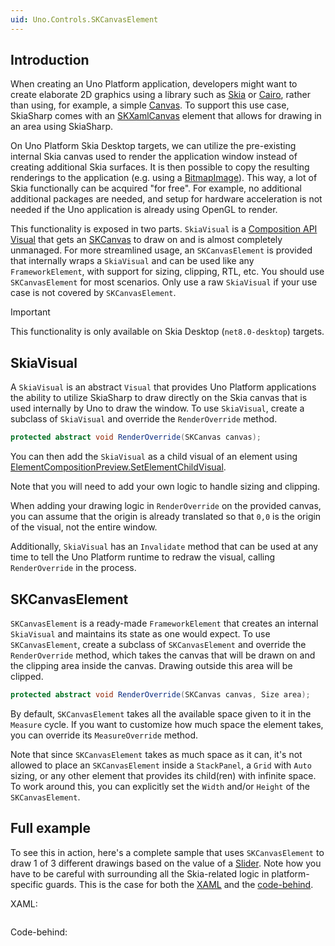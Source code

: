 ```yaml
---
uid: Uno.Controls.SKCanvasElement
---
```


## Introduction

When creating an Uno Platform application, developers might want to create elaborate 2D graphics using a library such as [Skia](https://skia.org) or [Cairo](https://www.cairographics.org), rather than using, for example, a simple [Canvas](https://learn.microsoft.com/windows/windows-app-sdk/api/winrt/microsoft.ui.xaml.controls.canvas). To support this use case, SkiaSharp comes with an [SKXamlCanvas](https://learn.microsoft.com/dotnet/api/skiasharp.views.windows.skxamlcanvas) element that allows for drawing in an area using SkiaSharp.

On Uno Platform Skia Desktop targets, we can utilize the pre-existing internal Skia canvas used to render the application window instead of creating additional Skia surfaces. It is then possible to copy the resulting renderings to the application (e.g. using a [BitmapImage](https://learn.microsoft.com/windows/windows-app-sdk/api/winrt/microsoft.ui.xaml.media.imaging.bitmapimage)). This way, a lot of Skia functionally can be acquired "for free". For example, no additional additional packages are needed, and setup for hardware acceleration is not needed if the Uno application is already using OpenGL to render.

This functionality is exposed in two parts. `SkiaVisual` is a [Composition API Visual](https://learn.microsoft.com/windows/windows-app-sdk/api/winrt/microsoft.ui.composition.visual) that gets an [SKCanvas](https://learn.microsoft.com/dotnet/api/skiasharp.skcanvas) to draw on and is almost completely unmanaged. For more streamlined usage, an `SKCanvasElement` is provided that internally wraps a `SkiaVisual` and can be used like any `FrameworkElement`, with support for sizing, clipping, RTL, etc. You should use `SKCanvasElement` for most scenarios. Only use a raw `SkiaVisual` if your use case is not covered by `SKCanvasElement`.

> [!IMPORTANT]
> This functionality is only available on Skia Desktop (`net8.0-desktop`) targets.

## SkiaVisual

A `SkiaVisual` is an abstract `Visual` that provides Uno Platform applications the ability to utilize SkiaSharp to draw directly on the Skia canvas that is used internally by Uno to draw the window. To use `SkiaVisual`, create a subclass of `SkiaVisual` and override the `RenderOverride` method.

```csharp
protected abstract void RenderOverride(SKCanvas canvas);
```

You can then add the `SkiaVisual` as a child visual of an element using [ElementCompositionPreview.SetElementChildVisual](https://learn.microsoft.com/windows/windows-app-sdk/api/winrt/microsoft.ui.xaml.hosting.elementcompositionpreview.setelementchildvisual#microsoft-ui-xaml-hosting-elementcompositionpreview-setelementchildvisual(microsoft-ui-xaml-uielement-microsoft-ui-composition-visual)).

Note that you will need to add your own logic to handle sizing and clipping.

When adding your drawing logic in `RenderOverride` on the provided canvas, you can assume that the origin is already translated so that `0,0` is the origin of the visual, not the entire window.

Additionally, `SkiaVisual` has an `Invalidate` method that can be used at any time to tell the Uno Platform runtime to redraw the visual, calling `RenderOverride` in the process.

## SKCanvasElement

`SKCanvasElement` is a ready-made `FrameworkElement` that creates an internal `SkiaVisual` and maintains its state as one would expect. To use `SKCanvasElement`, create a subclass of `SKCanvasElement` and override the `RenderOverride` method, which takes the canvas that will be drawn on and the clipping area inside the canvas. Drawing outside this area will be clipped.

```csharp
protected abstract void RenderOverride(SKCanvas canvas, Size area);
```

By default, `SKCanvasElement` takes all the available space given to it in the `Measure` cycle. If you want to customize how much space the element takes, you can override its `MeasureOverride` method.

Note that since `SKCanvasElement` takes as much space as it can, it's not allowed to place an `SKCanvasElement` inside a `StackPanel`, a `Grid` with `Auto` sizing, or any other element that provides its child(ren) with infinite space. To work around this, you can explicitly set the `Width` and/or `Height` of the `SKCanvasElement`.

## Full example

To see this in action, here's a complete sample that uses `SKCanvasElement` to draw 1 of 3 different drawings based on the value of a [Slider](https://learn.microsoft.com/windows/windows-app-sdk/api/winrt/microsoft.ui.xaml.controls.slider). Note how you have to be careful with surrounding all the Skia-related logic in platform-specific guards. This is the case for both the [XAML](platform-specific-xaml) and the [code-behind](platform-specific-csharp).

XAML:

```xaml

```

Code-behind:

```csharp

```
